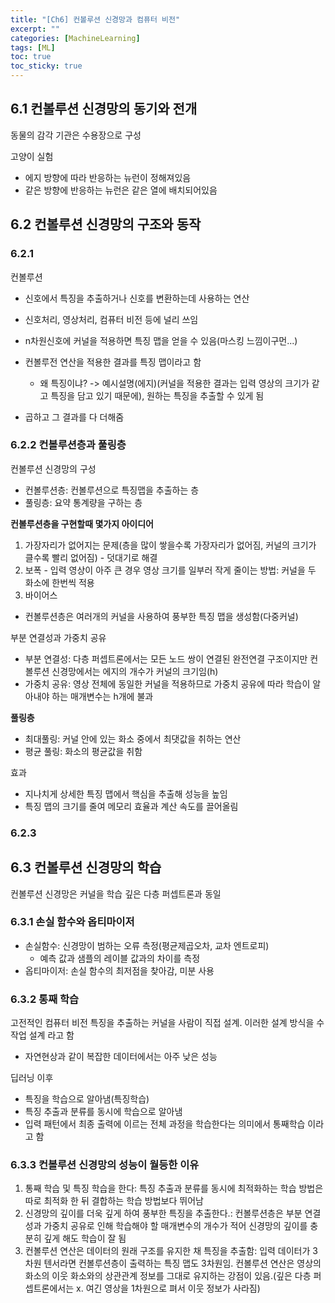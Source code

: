 ```yaml
---
title: "[Ch6] 컨볼루션 신경망과 컴퓨터 비전"
excerpt: ""
categories: [MachineLearning]
tags: [ML]
toc: true
toc_sticky: true
---
```



## 6.1 컨볼루션 신경망의 동기와 전개
동물의 감각 기관은 수용장으로 구성

고양이 실험
- 에지 방향에 따라 반응하는 뉴런이 정해져있음
- 같은 방향에 반응하는 뉴런은 같은 열에 배치되어있음


## 6.2 컨볼루션 신경망의 구조와 동작
### 6.2.1
컨볼루션
* 신호에서 특징을 추출하거나 신호를 변환하는데 사용하는 연산
* 신호처리, 영상처리, 컴퓨터 비전 등에 널리 쓰임

* n차원신호에 커널을 적용하면 특징 맵을 얻을 수 있음(마스킹 느낌이구먼...)
* 컨볼루전 연산을 적용한 결과를 특징 맵이라고 함
  * 왜 특징이냐?  -> 예시설명(에지)(커널을 적용한 결과는 입력 영상의 크기가 같고 특징을 담고 있기 때문에), 원하는 특징을 추출할 수 있게 됨
* 곱하고 그 결과를 다 더해줌

### 6.2.2 컨볼루션층과 풀링층
컨볼루션 신경망의 구성
* 컨볼루션층: 컨볼루션으로 특징맵을 추출하는 층
* 풀링층: 요약 통계량을 구하는 층

**컨볼루션층을 구현할때 몇가지 아이디어**
1. 가장자리가 없어지는 문제(층을 많이 쌓을수록 가장자리가 없어짐, 커널의 크기가 클수록 빨리 없어짐) - 덧대기로 해결
2. 보폭 - 입력 영상이 아주 큰 경우 영상 크기를 일부러 작게 줄이는 방법: 커널을 두 화소에 한번씩 적용
3. 바이어스

+ 컨볼루션층은 여러개의 커널을 사용하여 풍부한 특징 맵을 생성함(다중커널)

부분 연결성과 가중치 공유
* 부분 연결성: 다층 퍼셉트론에서는 모든 노드 쌍이 연결된 완전연결 구조이지만 컨볼루션 신경망에서는 에지의 개수가 커널의 크기임(h)
* 가중치 공유: 영상 전체에 동일한 커널을 적용하므로 가중치 공유에 따라 학습이 알아내야 하는 매개변수는 h개에 불과

**풀링층**
* 최대풀링: 커널 안에 있는 화소 중에서 최댓값을 취하는 연산
* 평균 풀링: 화소의 평균값을 취함

효과
* 지나치게 상세한 특징 맵에서 핵심을 추출해 성능을 높임
* 특징 맵의 크기를 줄여 메모리 효율과 계산 속도를 끌어올림

### 6.2.3


## 6.3 컨볼루션 신경망의 학습
컨볼루션 신경망은 커널을 학습
깊은 다층 퍼셉트론과 동일

### 6.3.1 손실 함수와 옵티마이저
* 손실함수: 신경망이 범하는 오류 측정(평균제곱오차, 교차 엔트로피)
  * 예측 값과 샘플의 레이블 값과의 차이를 측정
* 옵티마이저: 손실 함수의 최저점을 찾아감, 미분 사용

### 6.3.2 통째 학습
고전적인 컴퓨터 비전
특징을 추출하는 커널을 사람이 직접 설계. 이러한 설계 방식을 수작업 설계 라고 함
* 자연현상과 같이 복잡한 데이터에서는 아주 낮은 성능

딥러닝 이후
* 특징을 학습으로 알아냄(특징학습)
* 특징 추출과 분류를 동시에 학습으로 알아냄
* 입력 패턴에서 최종 출력에 이르는 전체 과정을 학습한다는 의미에서 통째학습 이라고 함

### 6.3.3 컨볼루션 신경망의 성능이 월등한 이유
1. 통째 학습 및 특징 학습을 한다: 특징 추출과 분류를 동시에 최적화하는 학습 방법은 따로 최적화 한 뒤 결합하는 학습 방법보다 뛰어남
2. 신경망의 깊이를 더욱 깊게 하여 풍부한 특징을 추출한다.: 컨볼루션층은 부분 연결성과 가중치 공유로 인해 학습해야 할 매개변수의 개수가 적어 신경망의 깊이를 충분히 깊게 해도 학습이 잘 됨
3. 컨볼루션 연산은 데이터의 원래 구조를 유지한 채 특징을 추출함: 입력 데이터가 3차원 텐서라면 컨볼루션층이 출력하는 특징 맵도 3차원임. 컨볼루션 연산은 영상의 화소의 이웃 화소와의 상관관계 정보를 그대로 유지하는 강점이 있음.(깊은 다층 퍼셉트론에서는 x. 여긴 영상을 1차원으로 펴서 이웃 정보가 사라짐)

